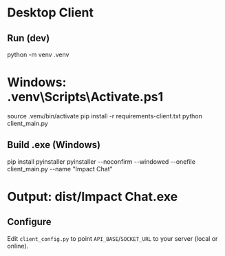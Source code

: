 # Desktop Client


## Run (dev)
python -m venv .venv
# Windows: .venv\Scripts\Activate.ps1
source .venv/bin/activate
pip install -r requirements-client.txt
python client_main.py


## Build .exe (Windows)
pip install pyinstaller
pyinstaller --noconfirm --windowed --onefile client_main.py --name "Impact Chat"
# Output: dist/Impact Chat.exe


## Configure
Edit `client_config.py` to point `API_BASE`/`SOCKET_URL` to your server (local or online).
